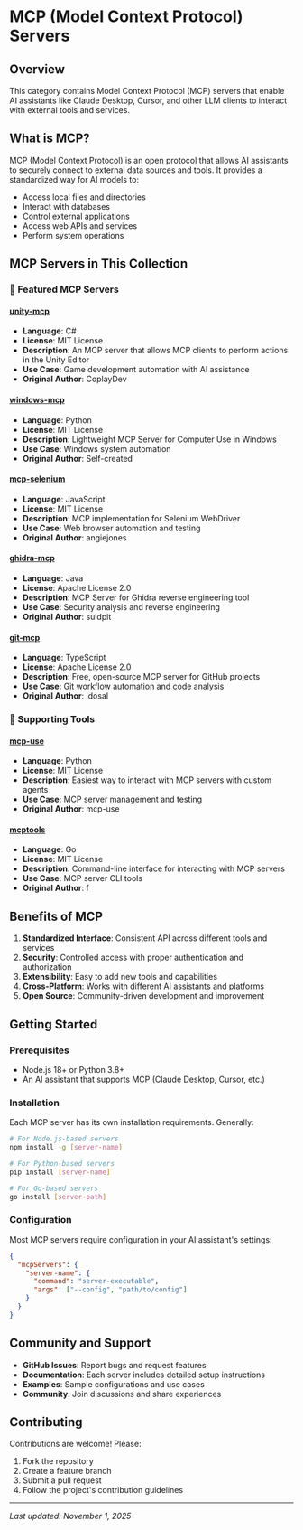 # MCP (Model Context Protocol) Servers

## Overview

This category contains Model Context Protocol (MCP) servers that enable AI assistants like Claude Desktop, Cursor, and other LLM clients to interact with external tools and services.

## What is MCP?

MCP (Model Context Protocol) is an open protocol that allows AI assistants to securely connect to external data sources and tools. It provides a standardized way for AI models to:

- Access local files and directories
- Interact with databases
- Control external applications
- Access web APIs and services
- Perform system operations

## MCP Servers in This Collection

### 🎯 Featured MCP Servers

#### [unity-mcp](https://github.com/Alot1z/unity-mcp)
- **Language**: C#
- **License**: MIT License
- **Description**: An MCP server that allows MCP clients to perform actions in the Unity Editor
- **Use Case**: Game development automation with AI assistance
- **Original Author**: CoplayDev

#### [windows-mcp](https://github.com/Alot1z/windows-mcp)
- **Language**: Python
- **License**: MIT License
- **Description**: Lightweight MCP Server for Computer Use in Windows
- **Use Case**: Windows system automation
- **Original Author**: Self-created

#### [mcp-selenium](https://github.com/Alot1z/mcp-selenium)
- **Language**: JavaScript
- **License**: MIT License
- **Description**: MCP implementation for Selenium WebDriver
- **Use Case**: Web browser automation and testing
- **Original Author**: angiejones

#### [ghidra-mcp](https://github.com/Alot1z/ghidra-mcp)
- **Language**: Java
- **License**: Apache License 2.0
- **Description**: MCP Server for Ghidra reverse engineering tool
- **Use Case**: Security analysis and reverse engineering
- **Original Author**: suidpit

#### [git-mcp](https://github.com/Alot1z/git-mcp)
- **Language**: TypeScript
- **License**: Apache License 2.0
- **Description**: Free, open-source MCP server for GitHub projects
- **Use Case**: Git workflow automation and code analysis
- **Original Author**: idosal

### 🔧 Supporting Tools

#### [mcp-use](https://github.com/Alot1z/mcp-use)
- **Language**: Python
- **License**: MIT License
- **Description**: Easiest way to interact with MCP servers with custom agents
- **Use Case**: MCP server management and testing
- **Original Author**: mcp-use

#### [mcptools](https://github.com/Alot1z/mcptools)
- **Language**: Go
- **License**: MIT License
- **Description**: Command-line interface for interacting with MCP servers
- **Use Case**: MCP server CLI tools
- **Original Author**: f

## Benefits of MCP

1. **Standardized Interface**: Consistent API across different tools and services
2. **Security**: Controlled access with proper authentication and authorization
3. **Extensibility**: Easy to add new tools and capabilities
4. **Cross-Platform**: Works with different AI assistants and platforms
5. **Open Source**: Community-driven development and improvement

## Getting Started

### Prerequisites
- Node.js 18+ or Python 3.8+
- An AI assistant that supports MCP (Claude Desktop, Cursor, etc.)

### Installation

Each MCP server has its own installation requirements. Generally:

```bash
# For Node.js-based servers
npm install -g [server-name]

# For Python-based servers
pip install [server-name]

# For Go-based servers
go install [server-path]
```

### Configuration

Most MCP servers require configuration in your AI assistant's settings:

```json
{
  "mcpServers": {
    "server-name": {
      "command": "server-executable",
      "args": ["--config", "path/to/config"]
    }
  }
}
```

## Community and Support

- **GitHub Issues**: Report bugs and request features
- **Documentation**: Each server includes detailed setup instructions
- **Examples**: Sample configurations and use cases
- **Community**: Join discussions and share experiences

## Contributing

Contributions are welcome! Please:
1. Fork the repository
2. Create a feature branch
3. Submit a pull request
4. Follow the project's contribution guidelines

---

*Last updated: November 1, 2025*
